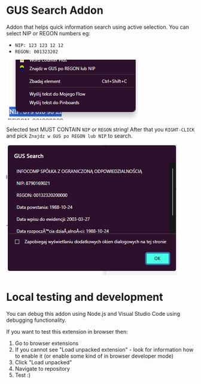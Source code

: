 # GUS Search Addon

Addon that helps quick information search using active selection. You can select NIP or REGON numbers eg: 
- `NIP: 123 123 12 12`
- `REGON: 001323202`

![image](img/1.png)

Selected text MUST CONTAIN `NIP` or `REGON` string! After that you `RIGHT-CLICK` and pick `Znajdz w GUS po REGON lub NIP` to search.

![image](img/2.png)

# Local testing and development

You can debug this addon using Node.js and Visual Studio Code using debugging functionality.

If you want to test this extension in browser then:
1. Go to browser extensions
2. If you cannot see "Load unpacked extension" - look for information how to enable it (or enable some kind of in browser developer mode)
3. Click "Load unpacked"
4. Navigate to repository
5. Test :)